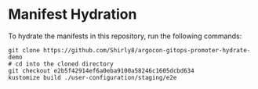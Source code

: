 # Manifest Hydration

To hydrate the manifests in this repository, run the following commands:

```shell
git clone https://github.com/Shirly8/argocon-gitops-promoter-hydrate-demo
# cd into the cloned directory
git checkout e2b5f42914ef6a0eba9100a58246c1605dcbd634
kustomize build ./user-configuration/staging/e2e
```
